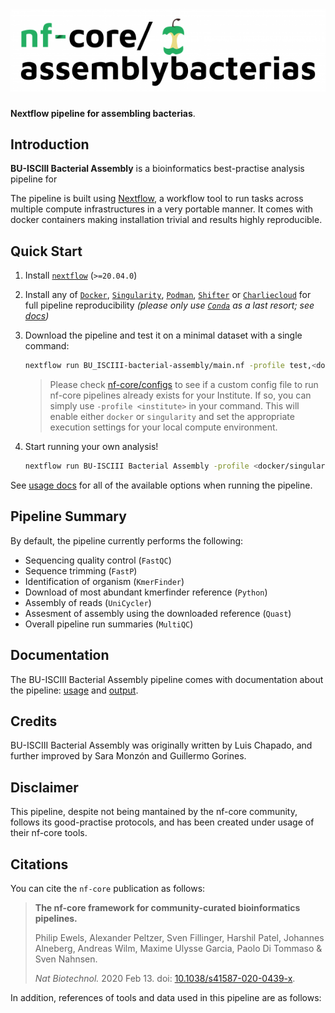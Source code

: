 # ![BU-ISCIII Bacterial Assembly](docs/images/nf-core-assemblybacterias_logo.png)

**Nextflow pipeline for assembling bacterias**.

## Introduction

<!-- TODO nf-core: Write a 1-2 sentence summary of what data the pipeline is for and what it does -->
**BU-ISCIII Bacterial Assembly** is a bioinformatics best-practise analysis pipeline for

The pipeline is built using [Nextflow](https://www.nextflow.io), a workflow tool to run tasks across multiple compute infrastructures in a very portable manner. It comes with docker containers making installation trivial and results highly reproducible.

## Quick Start

1. Install [`nextflow`](https://nf-co.re/usage/installation) (`>=20.04.0`)

2. Install any of [`Docker`](https://docs.docker.com/engine/installation/), [`Singularity`](https://www.sylabs.io/guides/3.0/user-guide/), [`Podman`](https://podman.io/), [`Shifter`](https://nersc.gitlab.io/development/shifter/how-to-use/) or [`Charliecloud`](https://hpc.github.io/charliecloud/) for full pipeline reproducibility _(please only use [`Conda`](https://conda.io/miniconda.html) as a last resort; see [docs](https://nf-co.re/usage/configuration#basic-configuration-profiles))_

3. Download the pipeline and test it on a minimal dataset with a single command:

    ```bash
    nextflow run BU_ISCIII-bacterial-assembly/main.nf -profile test,<docker/singularity/podman/shifter/charliecloud/conda/institute>
    ```

    > Please check [nf-core/configs](https://github.com/nf-core/configs#documentation) to see if a custom config file to run nf-core pipelines already exists for your Institute. If so, you can simply use `-profile <institute>` in your command. This will enable either `docker` or `singularity` and set the appropriate execution settings for your local compute environment.

4. Start running your own analysis!

    <!-- TODO nf-core: Update the example "typical command" below used to run the pipeline -->

    ```bash
    nextflow run BU-ISCIII Bacterial Assembly -profile <docker/singularity/podman/shifter/charliecloud/conda/institute> --input '*_R{1,2}.fastq.gz'
    ```

See [usage docs](https://nf-co.re/assemblybacterias/usage) for all of the available options when running the pipeline.

## Pipeline Summary

By default, the pipeline currently performs the following:

<!-- TODO nf-core: Fill in short bullet-pointed list of default steps of pipeline -->

* Sequencing quality control (`FastQC`)
* Sequence trimming (`FastP`)
* Identification of organism (`KmerFinder`)
* Download of most abundant kmerfinder reference (`Python`)
* Assembly of reads (`UniCycler`)
* Assesment of assembly using the downloaded reference (`Quast`)
* Overall pipeline run summaries (`MultiQC`)

## Documentation

The BU-ISCIII Bacterial Assembly pipeline comes with documentation about the pipeline: [usage](https://nf-co.re/assemblybacterias/usage) and [output](https://nf-co.re/assemblybacterias/output).

<!-- TODO nf-core: Add a brief overview of what the pipeline does and how it works -->

## Credits

BU-ISCIII Bacterial Assembly was originally written by Luis Chapado, and further improved by Sara Monzón and Guillermo Gorines. 


## Disclaimer
This pipeline, despite not being mantained by the nf-core community, follows its good-practise protocols, and has been created under usage of their nf-core tools.

## Citations

<!-- TODO nf-core: Add citation for pipeline after first release. Uncomment lines below and update Zenodo doi. -->
<!-- If you use  BU-ISCIII Bacterial Assembly for your analysis, please cite it using the following doi: [10.5281/zenodo.XXXXXX](https://doi.org/10.5281/zenodo.XXXXXX) -->

You can cite the `nf-core` publication as follows:

> **The nf-core framework for community-curated bioinformatics pipelines.**
>
> Philip Ewels, Alexander Peltzer, Sven Fillinger, Harshil Patel, Johannes Alneberg, Andreas Wilm, Maxime Ulysse Garcia, Paolo Di Tommaso & Sven Nahnsen.
>
> _Nat Biotechnol._ 2020 Feb 13. doi: [10.1038/s41587-020-0439-x](https://dx.doi.org/10.1038/s41587-020-0439-x).

In addition, references of tools and data used in this pipeline are as follows:

<!-- TODO nf-core: Add bibliography of tools and data used in your pipeline -->
